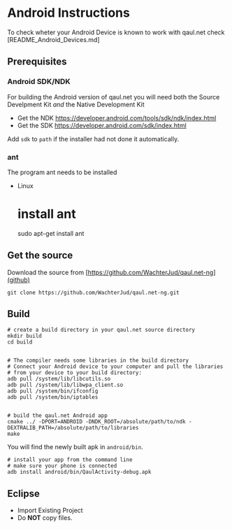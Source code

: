 Android Instructions
====================

To check wheter your Android Device is known to work with qaul.net check 
[README_Android_Devices.md]


Prerequisites
-------------

### Android SDK/NDK

For building the Android version of qaul.net you will need both the Source
Develpment Kit *and* the Native Development Kit

* Get the NDK https://developer.android.com/tools/sdk/ndk/index.html
* Get the SDK https://developer.android.com/sdk/index.html

Add `sdk` to `path` if the installer had not done it automatically.


### ant

The program ant needs to be installed

* Linux

	# install ant
	sudo apt-get install ant


Get the source
--------------

Download the source from [https://github.com/WachterJud/qaul.net-ng](github)

	git clone https://github.com/WachterJud/qaul.net-ng.git



Build
-----

	# create a build directory in your qaul.net source directory
	mkdir build
	cd build


	# The compiler needs some libraries in the build directory
	# Connect your Android device to your computer and pull the libraries
	# from your device to your build directory:
	adb pull /system/lib/libcutils.so
	adb pull /system/lib/libwpa_client.so
	adb pull /system/bin/ifconfig
	adb pull /system/bin/iptables


	# build the qaul.net Android app
	cmake ../ -DPORT=ANDROID -DNDK_ROOT=/absolute/path/to/ndk -DEXTRALIB_PATH=/absolute/path/to/libraries
	make


You will find the newly built apk in `android/bin`.

    # install your app from the command line
    # make sure your phone is connected
    adb install android/bin/QaulActivity-debug.apk


Eclipse
-------

- Import Existing Project
- Do **NOT** copy files.

